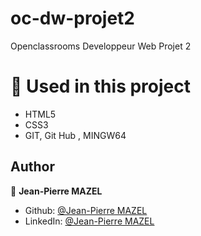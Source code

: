 # oc-dw-projet2
Openclassrooms Developpeur Web Projet 2
# 🔨 Used in this project

* HTML5
* CSS3
* GIT, Git Hub , MINGW64





## Author

👤 **Jean-Pierre MAZEL**

* Github: [@Jean-Pierre MAZEL](https://github.com/jpmazel)
* LinkedIn: [@Jean-Pierre MAZEL](https://www.linkedin.com/in/jeanpierremazel/)
